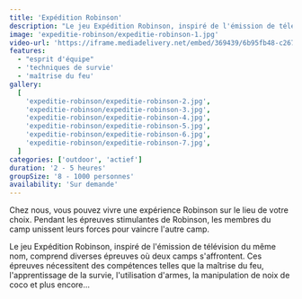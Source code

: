```yaml
---
title: 'Expédition Robinson'
description: "Le jeu Expédition Robinson, inspiré de l'émission de télévision du même nom"
image: 'expeditie-robinson/expeditie-robinson-1.jpg'
video-url: 'https://iframe.mediadelivery.net/embed/369439/6b95fb48-c267-4bdf-8039-d0a69d6e926d'
features:
  - "esprit d'équipe"
  - 'techniques de survie'
  - 'maîtrise du feu'
gallery:
  [
    'expeditie-robinson/expeditie-robinson-2.jpg',
    'expeditie-robinson/expeditie-robinson-3.jpg',
    'expeditie-robinson/expeditie-robinson-4.jpg',
    'expeditie-robinson/expeditie-robinson-5.jpg',
    'expeditie-robinson/expeditie-robinson-6.jpg',
    'expeditie-robinson/expeditie-robinson-7.jpg',
  ]
categories: ['outdoor', 'actief']
duration: '2 - 5 heures'
groupSize: '8 - 1000 personnes'
availability: 'Sur demande'
---
```


Chez nous, vous pouvez vivre une expérience Robinson sur le lieu de votre choix. Pendant les épreuves stimulantes de Robinson, les membres du camp unissent leurs forces pour vaincre l'autre camp.

Le jeu Expédition Robinson, inspiré de l'émission de télévision du même nom, comprend diverses épreuves où deux camps s'affrontent. Ces épreuves nécessitent des compétences telles que la maîtrise du feu, l'apprentissage de la survie, l'utilisation d'armes, la manipulation de noix de coco et plus encore...
